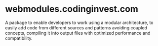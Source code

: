 # webmodules.codinginvest.com
A package to enable developers to work using a modular architecture, to easily add code from different sources and patterns avoiding coupled concepts, compiling it into output files with optimized performance and compatibility.
